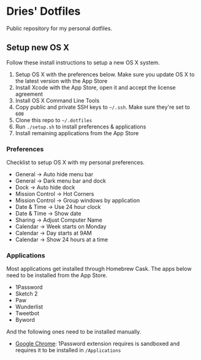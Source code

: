 # Dries' Dotfiles

Public repository for my personal dotfiles.

## Setup new OS X

Follow these install instructions to setup a new OS X system.

1. Setup OS X with the preferences below. Make sure you update OS X to the latest version with the App Store
2. Install Xcode with the App Store, open it and accept the license agreement
3. Install OS X Command Line Tools
4. Copy public and private SSH keys to `~/.ssh`. Make sure they're set to `600`
5. Clone this repo to `~/.dotfiles`
6. Run `./setup.sh` to install preferences & applications
7. Install remaining applications from the App Store

### Preferences

Checklist to setup OS X with my personal preferences.

- General -> Auto hide menu bar
- General -> Dark menu bar and dock
- Dock -> Auto hide dock
- Mission Control -> Hot Corners
- Mission Control -> Group windows by application
- Date & Time -> Use 24 hour clock
- Date & Time -> Show date
- Sharing -> Adjust Computer Name
- Calendar -> Week starts on Monday
- Calendar -> Day starts at 9AM
- Calendar -> Show 24 hours at a time

### Applications

Most applications get installed through Homebrew Cask. The apps below need to be installed from the App Store.

- 1Password
- Sketch 2
- Paw
- Wunderlist
- Tweetbot
- Byword

And the following ones need to be installed manually.

- [Google Chrome](http://www.google.com/chrome): 1Password extension requires is sandboxed and requires it to be installed in `/Applications` 

